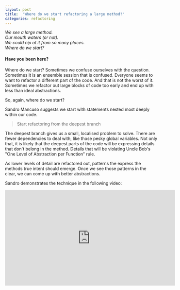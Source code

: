 ```yaml
---
layout: post
title:  "Where do we start refactoring a large method?"
categories: refactoring
---
```

*We see a large method.*  
*Our mouth waters (or not).*  
*We could nip at it from so many places.*  
*Where do we start?*

#### Have you been here?

Where do we start?
Sometimes we confuse ourselves with the question.
Sometimes it is an ensemble session that is confused. Everyone seems to want to refactor a different part of the code.
And that is not the worst of it. Sometimes we refactor out large blocks of code too early and end up with less than ideal abstractions.

So, again, where do we start?

Sandro Mancuso suggests we start with statements
nested most deeply within our code.

> Start refactoring from the deepest branch

The deepest branch gives us a small, localised problem to solve.
There are fewer dependencies to deal with, like those pesky global variables.
Not only that,
it is likely that the deepest parts of the code will be expressing
details that don't belong in the method.
Details that will be violating Uncle Bob's
"One Level of Abstraction per Function" rule.

As lower levels of detail are refactored out,
patterns the express the methods true intent should emerge.
Once we see those patterns in the clear,
we can come up with better abstractions.

Sandro demonstrates the technique in the following video:

<iframe width="560" height="315" src="https://www.youtube.com/embed/_NnElPO5BU0?start=1973" title="YouTube video player" frameborder="0" allow="accelerometer; autoplay; clipboard-write; encrypted-media; gyroscope; picture-in-picture" allowfullscreen></iframe>